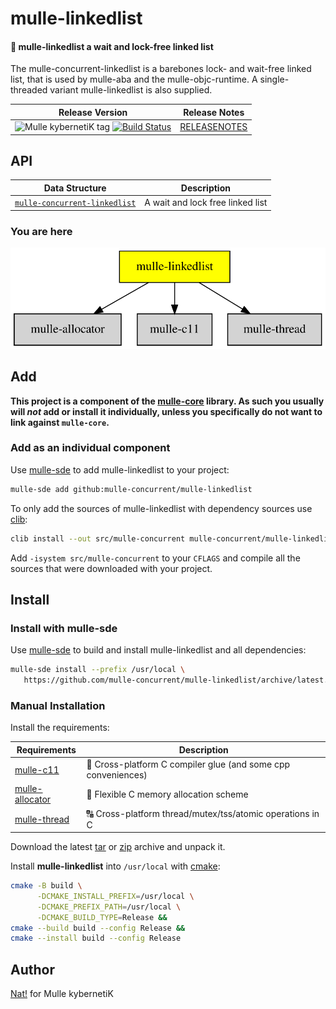 # mulle-linkedlist

#### 🔂 mulle-linkedlist a wait and lock-free linked list

The mulle-concurrent-linkedlist is a barebones lock- and wait-free linked list,
that is used by mulle-aba and the mulle-objc-runtime. A single-threaded
variant mulle-linkedlist is also supplied.



| Release Version                                       | Release Notes
|-------------------------------------------------------|--------------
| ![Mulle kybernetiK tag](https://img.shields.io/github/tag/mulle-concurrent/mulle-linkedlist.svg?branch=release) [![Build Status](https://github.com/mulle-concurrent/mulle-linkedlist/workflows/CI/badge.svg?branch=release)](//github.com/mulle-concurrent/mulle-linkedlist/actions) | [RELEASENOTES](RELEASENOTES.md) |


## API

| Data Structure                                         | Description
| -------------------------------------------------------|----------------------------
| [`mulle-concurrent-linkedlist`](dox/API_LINKEDLIST.md) | A wait and lock free linked list







### You are here

![Overview](overview.dot.svg)





## Add

**This project is a component of the [mulle-core](//github.com/mulle-core/mulle-core) library. As such you usually will *not* add or install it
individually, unless you specifically do not want to link against
`mulle-core`.**


### Add as an individual component

Use [mulle-sde](//github.com/mulle-sde) to add mulle-linkedlist to your project:

``` sh
mulle-sde add github:mulle-concurrent/mulle-linkedlist
```

To only add the sources of mulle-linkedlist with dependency
sources use [clib](https://github.com/clibs/clib):


``` sh
clib install --out src/mulle-concurrent mulle-concurrent/mulle-linkedlist
```

Add `-isystem src/mulle-concurrent` to your `CFLAGS` and compile all the sources that were downloaded with your project.


## Install

### Install with mulle-sde

Use [mulle-sde](//github.com/mulle-sde) to build and install mulle-linkedlist and all dependencies:

``` sh
mulle-sde install --prefix /usr/local \
   https://github.com/mulle-concurrent/mulle-linkedlist/archive/latest.tar.gz
```

### Manual Installation

Install the requirements:

| Requirements                                 | Description
|----------------------------------------------|-----------------------
| [mulle-c11](https://github.com/mulle-c/mulle-c11)             | 🔀 Cross-platform C compiler glue (and some cpp conveniences)
| [mulle-allocator](https://github.com/mulle-c/mulle-allocator)             | 🔄 Flexible C memory allocation scheme
| [mulle-thread](https://github.com/mulle-concurrent/mulle-thread)             | 🔠 Cross-platform thread/mutex/tss/atomic operations in C

Download the latest [tar](https://github.com/mulle-concurrent/mulle-linkedlist/archive/refs/tags/latest.tar.gz) or [zip](https://github.com/mulle-concurrent/mulle-linkedlist/archive/refs/tags/latest.zip) archive and unpack it.

Install **mulle-linkedlist** into `/usr/local` with [cmake](https://cmake.org):

``` sh
cmake -B build \
      -DCMAKE_INSTALL_PREFIX=/usr/local \
      -DCMAKE_PREFIX_PATH=/usr/local \
      -DCMAKE_BUILD_TYPE=Release &&
cmake --build build --config Release &&
cmake --install build --config Release
```


## Author

[Nat!](https://mulle-kybernetik.com/weblog) for Mulle kybernetiK  



